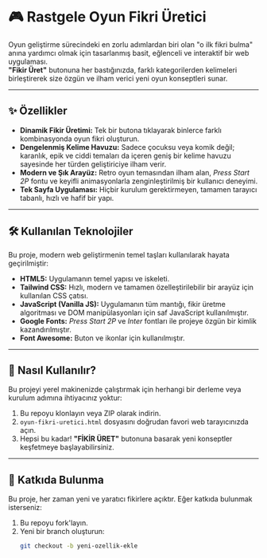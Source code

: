 # 🎮 Rastgele Oyun Fikri Üretici

Oyun geliştirme sürecindeki en zorlu adımlardan biri olan "o ilk fikri bulma" anına yardımcı olmak için tasarlanmış basit, eğlenceli ve interaktif bir web uygulaması.  
**"Fikir Üret"** butonuna her bastığınızda, farklı kategorilerden kelimeleri birleştirerek size özgün ve ilham verici yeni oyun konseptleri sunar.

---

## ✨ Özellikler

- **Dinamik Fikir Üretimi:** Tek bir butona tıklayarak binlerce farklı kombinasyonda oyun fikri oluşturun.  
- **Dengelenmiş Kelime Havuzu:** Sadece çocuksu veya komik değil; karanlık, epik ve ciddi temaları da içeren geniş bir kelime havuzu sayesinde her türden geliştiriciye ilham verir.  
- **Modern ve Şık Arayüz:** Retro oyun temasından ilham alan, *Press Start 2P* fontu ve keyifli animasyonlarla zenginleştirilmiş bir kullanıcı deneyimi.  
- **Tek Sayfa Uygulaması:** Hiçbir kurulum gerektirmeyen, tamamen tarayıcı tabanlı, hızlı ve hafif bir yapı.

---

## 🛠️ Kullanılan Teknolojiler

Bu proje, modern web geliştirmenin temel taşları kullanılarak hayata geçirilmiştir:

- **HTML5:** Uygulamanın temel yapısı ve iskeleti.  
- **Tailwind CSS:** Hızlı, modern ve tamamen özelleştirilebilir bir arayüz için kullanılan CSS çatısı.  
- **JavaScript (Vanilla JS):** Uygulamanın tüm mantığı, fikir üretme algoritması ve DOM manipülasyonları için saf JavaScript kullanılmıştır.  
- **Google Fonts:** *Press Start 2P* ve *Inter* fontları ile projeye özgün bir kimlik kazandırılmıştır.  
- **Font Awesome:** Buton ve ikonlar için kullanılmıştır.

---

## 🚀 Nasıl Kullanılır?

Bu projeyi yerel makinenizde çalıştırmak için herhangi bir derleme veya kurulum adımına ihtiyacınız yoktur:

1. Bu repoyu klonlayın veya ZIP olarak indirin.  
2. `oyun-fikri-uretici.html` dosyasını doğrudan favori web tarayıcınızda açın.  
3. Hepsi bu kadar! **"FİKİR ÜRET"** butonuna basarak yeni konseptler keşfetmeye başlayabilirsiniz.

---

## 🤝 Katkıda Bulunma

Bu proje, her zaman yeni ve yaratıcı fikirlere açıktır. Eğer katkıda bulunmak isterseniz:

1. Bu repoyu fork'layın.  
2. Yeni bir branch oluşturun:  
   ```bash
   git checkout -b yeni-ozellik-ekle

